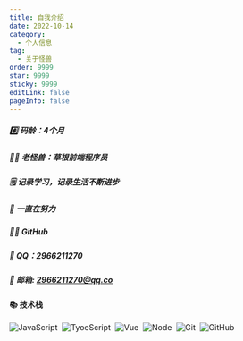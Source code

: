 ```yaml
---
title: 自我介绍
date: 2022-10-14
category:
  - 个人信息
tag:
  - 关于怪兽
order: 9999
star: 9999
sticky: 9999
editLink: false
pageInfo: false
---
```

##### #️⃣ 码龄：4个月
##### 🧑🏻 老怪兽：草根前端程序员
##### 🗒️ 记录学习，记录生活不断进步
##### 🚵 一直在努力
##### 👨‍💻 GitHub
##### 🐧 QQ：2966211270
##### 📮 邮箱: 2966211270@qq.co
#### 📚 技术栈
![JavaScript](https://img.shields.io/badge/-JavaScript-333333?style=flat&logo=javascript)&nbsp;
![TyoeScript](https://img.shields.io/badge/-TypeScript-333333?style=flat&logo=typescript)&nbsp;
![Vue](https://img.shields.io/badge/-Vue-333333?style=flat&logo=vue.js)&nbsp;
![Node](https://img.shields.io/badge/-Node-333333?style=flat&logo=node.js)&nbsp;
![Git](https://img.shields.io/badge/-Git-333333?style=flat-square&logo=git)&nbsp;
![GitHub](https://img.shields.io/badge/-GitHub-333333?style=flat-square&logo=github)&nbsp;